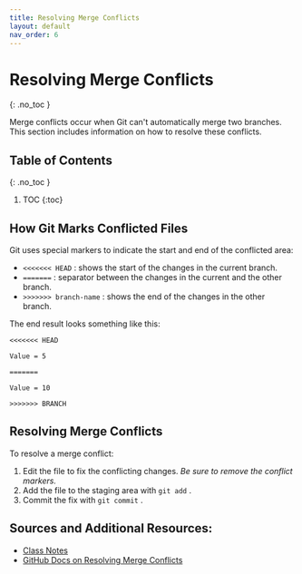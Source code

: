```yaml
---
title: Resolving Merge Conflicts
layout: default
nav_order: 6
---
```



<!-- prettier-ignore-start -->
# Resolving Merge Conflicts
{: .no_toc }

Merge conflicts occur when Git can't automatically merge two branches. This section includes information on how to resolve these conflicts.

## Table of Contents
{: .no_toc }

1. TOC
{:toc}

<!-- prettier-ignore-end -->

## How Git Marks Conflicted Files

Git uses special markers to indicate the start and end of the conflicted area:

- ```<<<<<<< HEAD``` : shows the start of the changes in the current branch.
- ```=======``` : separator between the changes in the current and the other branch.
- ```>>>>>>> branch-name``` : shows the end of the changes in the other branch.

The end result looks something like this:

```
<<<<<<< HEAD

Value = 5

=======

Value = 10

>>>>>>> BRANCH
```


## Resolving Merge Conflicts
To resolve a merge conflict:

1. Edit the file to fix the conflicting changes. *Be sure to remove the conflict markers.*
2. Add the file to the staging area with ```git add``` .
3. Commit the fix with ```git commit``` .

## Sources and Additional Resources:
- [Class Notes](https://stungeye.github.io/Software-Development-And-Documentation-1/02-git-version-control-next-steps/index.html#24)
- [GitHub Docs on Resolving Merge Conflicts](https://docs.github.com/en/pull-requests/collaborating-with-pull-requests/addressing-merge-conflicts/resolving-a-merge-conflict-using-the-command-line)